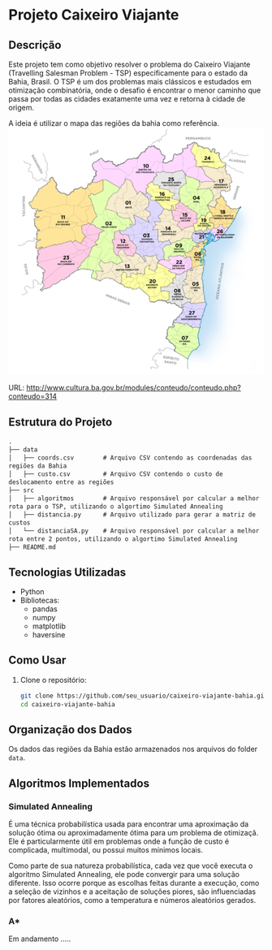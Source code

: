 # Projeto Caixeiro Viajante 

## Descrição

Este projeto tem como objetivo resolver o problema do Caixeiro Viajante (Travelling Salesman Problem - TSP) especificamente para o estado da Bahia, Brasil. O TSP é um dos problemas mais clássicos e estudados em otimização combinatória, onde o desafio é encontrar o menor caminho que passa por todas as cidades exatamente uma vez e retorna à cidade de origem.

A ideia é utilizar o mapa das regiões da bahia como referência.
![Mapa das Regiões da Bahia](mapa.PNG)

URL: http://www.cultura.ba.gov.br/modules/conteudo/conteudo.php?conteudo=314
## Estrutura do Projeto

```
.
├── data
│   ├── coords.csv        # Arquivo CSV contendo as coordenadas das regiões da Bahia
│   ├── custo.csv         # Arquivo CSV contendo o custo de deslocamento entre as regiões
├── src
│   ├── algoritmos        # Arquivo responsável por calcular a melhor rota para o TSP, utilizando o algortimo Simulated Annealing
│   ├── distancia.py      # Arquivo utilizado para gerar a matriz de custos
│   └── distanciaSA.py    # Arquivo responsável por calcular a melhor rota entre 2 pontos, utilizando o algortimo Simulated Annealing
├── README.md
```

## Tecnologias Utilizadas

- Python 
- Bibliotecas:
  - pandas
  - numpy
  - matplotlib
  - haversine

## Como Usar

1. Clone o repositório:

   ```sh
   git clone https://github.com/seu_usuario/caixeiro-viajante-bahia.git
   cd caixeiro-viajante-bahia
   ```

## Organização dos Dados

Os dados das regiões da Bahia estão armazenados nos arquivos do folder `data`.

## Algoritmos Implementados

### Simulated Annealing

É uma técnica probabilística usada para encontrar uma aproximação da solução 
ótima ou aproximadamente ótima para um problema de otimizaçã. Ele é particularmente útil em problemas onde 
a função de custo é complicada, multimodal, ou possui muitos mínimos locais.

Como parte de sua natureza probabilística, cada vez que você executa o algoritmo 
Simulated Annealing, ele pode convergir para uma solução diferente. 
Isso ocorre porque as escolhas feitas durante a execução, como a seleção de vizinhos 
e a aceitação de soluções piores, são influenciadas por fatores aleatórios, 
como a temperatura e números aleatórios gerados.

### A*
Em andamento .....
